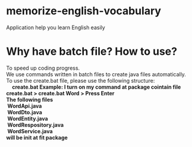 # memorize-english-vocabulary
 Application help you learn English easily

# Why have batch file? How to use?
To speed up coding progress. <br>
We use commands written in batch files to create java files automatically. <br>
To use the create.bat file, please use the following structure: <br>
&nbsp;&nbsp;&nbsp;&nbsp;<b>create.bat <parameter><b>
Example: I turn on my command at package cointain file create.bat > create.bat Word > Press Enter<br>
The following files <br>
&nbsp;WordApi.java <br>
&nbsp;WordDto.java <br>
&nbsp;WordEntity.java <br>
&nbsp;WordRespository.java <br>
&nbsp;WordService.java <br>
will be init at fit package 
